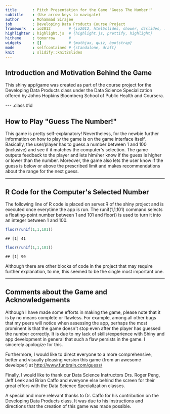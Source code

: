 ```yaml
---
title       : Pitch Presentation for the Game "Guess The Number!"
subtitle    : (Use arrow keys to navigate)
author      : Mohammad Sirajee
job         : Developing Data Products Course Project
framework   : io2012        # {io2012, html5slides, shower, dzslides, ...}
highlighter : highlight.js  # {highlight.js, prettify, highlight}
hitheme     : tomorrow      # 
widgets     : []            # {mathjax, quiz, bootstrap}
mode        : selfcontained # {standalone, draft}
knit        : slidify::knit2slides
---
```


## Introduction and Motivation Behind the Game

This shiny app/game was created as part of the course project for the
Developing Data Products class under the Data Science Specialization offered by Johns Hopkins Bloomberg School of Public Health and Coursera.

--- .class #id 

## How to Play "Guess The Number!"

This game is pretty self-explanatory! Nevertheless, for the newbie further information on how to play the game is on the game interface itself. Basically, the user/player has to guess a number between 1 and 100 (inclusive) and see if it matches the computer's selection. The game outputs feedback to the player and lets him/her know if the guess is higher or lower than the number. Moreover, the game also lets the user know if the guess is below or above the prescribed limit and makes recommendations about the range for the next guess.

---

## R Code for the Computer's Selected Number

The following line of R code is placed on server.R of the shiny project and is executed once everytime the app is run. The runif(1,1,101) command selects a floating-point number between 1 and 101 and floor() is used to turn it into an integer between 1 and 100.  

```r
floor(runif(1,1,101))
```

```
## [1] 41
```

```r
floor(runif(1,1,101))
```

```
## [1] 90
```

Although there are other blocks of code in the project that may require  further explanation, to me, this seemed to be the single most important one.

---

## Comments about the Game and Acknowledgements
Although I have made some efforts in making the game, please note that it is by no means complete or flawless. For example, among all other bugs that my peers will notice when assessing the app, perhaps the most prominent is that the game doesn't stop even after the player has guessed the number correctly. It is due to my lack of skills/experience with Shiny and app development in general that such a flaw persists in the game. I sincerely apologize for this.

Furthermore, I would like to direct everyone to a more comprehensive, better and visually pleasing version this game (from an awesome developer) at http://www.funbrain.com/guess/

Finally, I would like to thank our Data Science Instructors Drs. Roger Peng, Jeff Leek and Brian Caffo and everyone else behind the screen for their great effors with the Data Science Specialization classes.

A special and more relevant thanks to Dr. Caffo for his contribution on the Developing Data Products class. It was due to his instructions and directions that the creation of this game was made possible.

